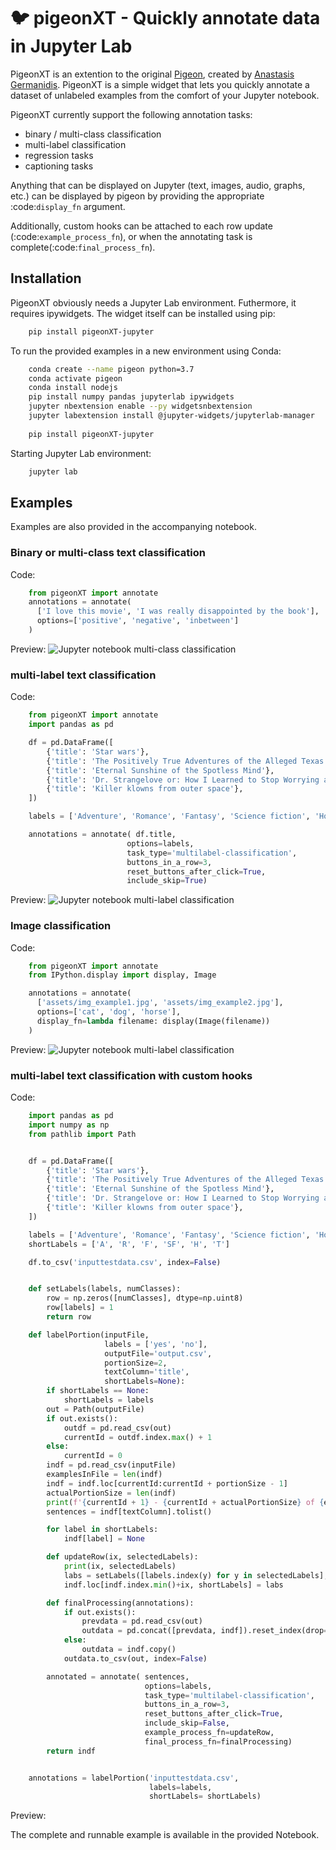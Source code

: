 # 🐦 pigeonXT - Quickly annotate data in Jupyter Lab
PigeonXT is an extention to the original [Pigeon](https://github.com/agermanidis/pigeon), created by [Anastasis Germanidis](https://pypi.org/user/agermanidis/).
PigeonXT is a simple widget that lets you quickly annotate a dataset of
unlabeled examples from the comfort of your Jupyter notebook.

PigeonXT currently support the following annotation tasks:
- binary / multi-class classification
- multi-label classification
- regression tasks
- captioning tasks

Anything that can be displayed on Jupyter
(text, images, audio, graphs, etc.) can be displayed by pigeon
by providing the appropriate :code:`display_fn` argument.

Additionally, custom hooks can be attached to each row update (:code:`example_process_fn`),
or when the annotating task is complete(:code:`final_process_fn`).

## Installation
PigeonXT obviously needs a Jupyter Lab environment. Futhermore, it requires ipywidgets.
The widget itself can be installed using pip:
```bash
    pip install pigeonXT-jupyter
```

To run the provided examples in a new environment using Conda:
```bash
    conda create --name pigeon python=3.7
    conda activate pigeon
    conda install nodejs
    pip install numpy pandas jupyterlab ipywidgets
    jupyter nbextension enable --py widgetsnbextension
    jupyter labextension install @jupyter-widgets/jupyterlab-manager
    
    pip install pigeonXT-jupyter
```

Starting Jupyter Lab environment:
```bash
    jupyter lab
```

## Examples
Examples are also provided in the accompanying notebook.

### Binary or multi-class text classification
Code:
```python
    from pigeonXT import annotate
    annotations = annotate(
      ['I love this movie', 'I was really disappointed by the book'],
      options=['positive', 'negative', 'inbetween']
    )
```

Preview:
![Jupyter notebook multi-class classification](/assets/multiclassexample.png)

### multi-label text classification
Code:
```python
    from pigeonXT import annotate
    import pandas as pd

    df = pd.DataFrame([
        {'title': 'Star wars'},
        {'title': 'The Positively True Adventures of the Alleged Texas Cheerleader-Murdering Mom'},
        {'title': 'Eternal Sunshine of the Spotless Mind'},
        {'title': 'Dr. Strangelove or: How I Learned to Stop Worrying and Love the Bomb'},
        {'title': 'Killer klowns from outer space'},
    ])

    labels = ['Adventure', 'Romance', 'Fantasy', 'Science fiction', 'Horror', 'Thriller']

    annotations = annotate( df.title,
                          options=labels,
                          task_type='multilabel-classification',
                          buttons_in_a_row=3,
                          reset_buttons_after_click=True,
                          include_skip=True)
```

Preview:
![Jupyter notebook multi-label classification](/assets/multilabelexample.png)

### Image classification
Code:
```python
    from pigeonXT import annotate
    from IPython.display import display, Image

    annotations = annotate(
      ['assets/img_example1.jpg', 'assets/img_example2.jpg'],
      options=['cat', 'dog', 'horse'],
      display_fn=lambda filename: display(Image(filename))
    )
```

Preview:
![Jupyter notebook multi-label classification](/assets/imagelabelexample.png)

### multi-label text classification with custom hooks
Code:
```python
    import pandas as pd
    import numpy as np
    from pathlib import Path


    df = pd.DataFrame([
        {'title': 'Star wars'},
        {'title': 'The Positively True Adventures of the Alleged Texas Cheerleader-Murdering Mom'},
        {'title': 'Eternal Sunshine of the Spotless Mind'},
        {'title': 'Dr. Strangelove or: How I Learned to Stop Worrying and Love the Bomb'},
        {'title': 'Killer klowns from outer space'},
    ])

    labels = ['Adventure', 'Romance', 'Fantasy', 'Science fiction', 'Horror', 'Thriller']
    shortLabels = ['A', 'R', 'F', 'SF', 'H', 'T']

    df.to_csv('inputtestdata.csv', index=False)


    def setLabels(labels, numClasses):
        row = np.zeros([numClasses], dtype=np.uint8)
        row[labels] = 1
        return row

    def labelPortion(inputFile,
                     labels = ['yes', 'no'],
                     outputFile='output.csv',
                     portionSize=2,
                     textColumn='title',
                     shortLabels=None):
        if shortLabels == None:
            shortLabels = labels
        out = Path(outputFile)
        if out.exists():
            outdf = pd.read_csv(out)
            currentId = outdf.index.max() + 1
        else:
            currentId = 0
        indf = pd.read_csv(inputFile)
        examplesInFile = len(indf)
        indf = indf.loc[currentId:currentId + portionSize - 1]
        actualPortionSize = len(indf)
        print(f'{currentId + 1} - {currentId + actualPortionSize} of {examplesInFile}')
        sentences = indf[textColumn].tolist()

        for label in shortLabels:
            indf[label] = None

        def updateRow(ix, selectedLabels):
            print(ix, selectedLabels)
            labs = setLabels([labels.index(y) for y in selectedLabels], len(labels))
            indf.loc[indf.index.min()+ix, shortLabels] = labs

        def finalProcessing(annotations):
            if out.exists():
                prevdata = pd.read_csv(out)
                outdata = pd.concat([prevdata, indf]).reset_index(drop=True)
            else:
                outdata = indf.copy()
            outdata.to_csv(out, index=False)

        annotated = annotate( sentences,
                              options=labels,
                              task_type='multilabel-classification',
                              buttons_in_a_row=3,
                              reset_buttons_after_click=True,
                              include_skip=False,
                              example_process_fn=updateRow,
                              final_process_fn=finalProcessing)
        return indf


    annotations = labelPortion('inputtestdata.csv',
                               labels=labels,
                               shortLabels= shortLabels)
```

Preview:

The complete and runnable example is available in the provided Notebook.


